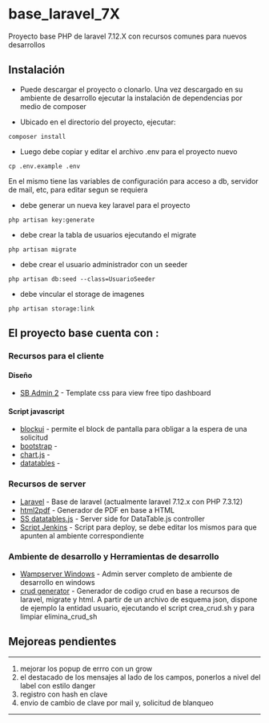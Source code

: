 # base_laravel_7X
Proyecto base PHP de laravel 7.12.X con recursos comunes para nuevos desarrollos

## Instalación
* Puede descargar el proyecto o clonarlo.
Una vez descargado en su ambiente de desarrollo ejecutar la instalación de dependencias por medio de composer

* Ubicado en el directorio del proyecto, ejecutar:
```
composer install
```
* Luego debe copiar y editar el archivo .env para el proyecto nuevo
```
cp .env.example .env
```
En el mismo tiene las variables de configuración para acceso a db, servidor de mail, etc, para editar segun se requiera

* debe generar un nueva key laravel para el proyecto
```
php artisan key:generate
```

* debe crear la tabla de usuarios ejecutando el migrate
```
php artisan migrate
```

* debe crear el usuario administrador con un seeder
```
php artisan db:seed --class=UsuarioSeeder
```
* debe vincular el storage de imagenes
```
php artisan storage:link
```

## El proyecto base cuenta con :

### Recursos para el cliente
#### Diseño
* [SB Admin 2](https://startbootstrap.com/themes/sb-admin-2/) - Template css para view free tipo dashboard
#### Script javascript
* [blockui](http://malsup.com/jquery/block/) - permite el block de pantalla para obligar a la espera de una solicitud
* [bootstrap](https://getbootstrap.com/) - 
* [chart.js](https://www.chartjs.org/) -
* [datatables](https://datatables.net/) - 


### Recursos de server
* [Laravel](https://laravel.com/) -	Base de laravel (actualmente laravel 7.12.x con PHP 7.3.12)
* [html2pdf](https://github.com/spipu/html2pdf) - Generador de PDF en base a HTML
* [SS datatables.js](https://github.com/yajra/laravel-datatables) - Server side for DataTable.js controller 		
* [Script Jenkins](http://jenkins.grupobasa.com.ar/) - Script para deploy, se debe editar los mismos para que apunten al ambiente correspondiente

### Ambiente de desarrollo y Herramientas de desarrollo
* [Wampserver Windows](http://wampserver.aviatechno.net/) - Admin server completo de ambiente de desarrollo en windows
* [crud generator](https://github.com/appzcoder/crud-generator/tree/master/doc#readme) - Generador de codigo crud en base a recursos de laravel, migrate y html. A partir de un archivo de esquema json, dispone de ejemplo la entidad usuario, ejecutando el script crea_crud.sh y para limpiar elimina_crud_sh

## Mejoreas pendientes

******
1. mejorar los popup de errro con un grow
2. el destacado de los mensajes al lado de los campos, ponerlos a nivel del label con estilo danger
3. registro con hash en clave
4. envio de cambio de clave por mail y, solicitud de blanqueo
******
